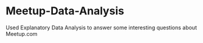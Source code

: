 # Meetup-Data-Analysis
Used Explanatory Data Analysis to answer some interesting questions about Meetup.com

